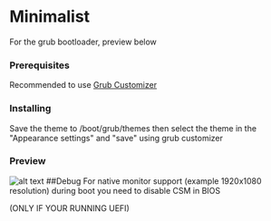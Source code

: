 # Minimalist
For the grub bootloader, preview below
### Prerequisites
Recommended to use [Grub Customizer](https://launchpad.net/grub-customizer)
### Installing
Save the theme to /boot/grub/themes then select the theme in the "Appearance settings" and "save" using grub customizer
### Preview
![alt text](https://github.com/dynematic/Minimalist/blob/master/preview.png)
##Debug
For native monitor support (example 1920x1080 resolution) during boot you need to disable CSM in BIOS

(ONLY IF YOUR RUNNING UEFI)
